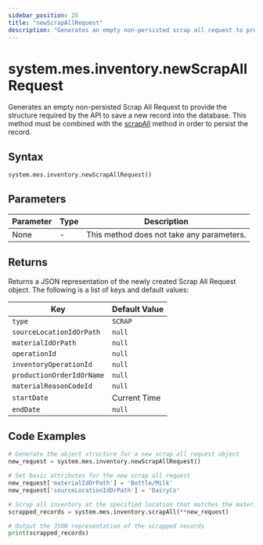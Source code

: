 ```yaml
---
sidebar_position: 25
title: "newScrapAllRequest"
description: "Generates an empty non-persisted scrap all request to provide the structure to save a new record into the database."
---
```


# system.mes.inventory.newScrapAllRequest

Generates an empty non-persisted Scrap All Request to provide the structure required by the API to save a new record into the database.
This method must be combined with the [scrapAll](./scrap-all) method in order to persist the record.

## Syntax

```python
system.mes.inventory.newScrapAllRequest()
```

## Parameters

| Parameter | Type | Description                               |
|-----------|------|-------------------------------------------|
| None      | -    | This method does not take any parameters. |

## Returns

Returns a JSON representation of the newly created Scrap All Request object. The following is a list of keys and default values:

| Key                       | Default Value |
|---------------------------|---------------|
| `type`                    | `SCRAP`       |
| `sourceLocationIdOrPath`  | `null`        |
| `materialIdOrPath`        | `null`        |
| `operationId`             | `null`        |
| `inventoryOperationId`    | `null`        |
| `productionOrderIdOrName` | `null`        |
| `materialReasonCodeId`    | `null`        |
| `startDate`               | Current Time  |
| `endDate`                 | `null`        |

## Code Examples

```python
# Generate the object structure for a new scrap all request object
new_request = system.mes.inventory.newScrapAllRequest()

# Set basic attributes for the new scrap all request
new_request['materialIdOrPath'] = 'Bottle/Milk'
new_request['sourceLocationIdOrPath'] = 'DairyCo'

# Scrap all inventory at the specified location that matches the material (if specified)
scrapped_records = system.mes.inventory.scrapAll(**new_request)

# Output the JSON representation of the scrapped records
print(scrapped_records)
```
